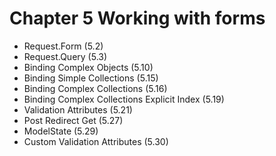 # Chapter 5 Working with forms

- Request.Form (5.2)
- Request.Query (5.3)
- Binding Complex Objects (5.10)
- Binding Simple Collections (5.15)
- Binding Complex Collections (5.16)
- Binding Complex Collections Explicit Index (5.19)
- Validation Attributes (5.21)
- Post Redirect Get (5.27)
- ModelState (5.29)
- Custom Validation Attributes (5.30)